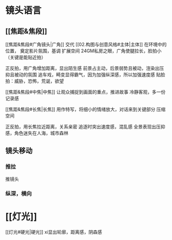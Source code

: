 # 镜头语言

##  [[焦距&焦段]] 

[[焦距&焦段#广角镜头|广角]] 
交代 [[02.构图与创意风格#主体|主体]] 在环境中的位置，
奠定影片氛围，基调
扩展空间
24GM私房之眼，广角使腿拉长，脸拍小（关键是能贴近拍）

正反拍，用广角增加距离，显出陌生感
前景占主动，后景弱势且被动，渲染出压抑且被动的氛围
追车戏，畸变显得霸气，因为加强纵深感，所以加强速度感
贴脸拍：威胁，恐怖，荒诞，欲望



[[焦距&焦段#中焦|中焦]] 
让观众捕捉到画面的重点，推进故事
冷静客观，多一份记录感



[[焦距&焦段#长焦|长焦]] 
用作特写，将细小的情绪放大，对话来到关键部分
压缩空间

正反拍，用长焦拉近距离，关系亲密
追逐时突出速度感，混乱感
全景表现出压抑感，角色迷失在人海，城市森林

## 镜头移动
### 推拉
推镜头
### 纵深，横向

# [[灯光]]
[[灯光#硬光|硬光]] xi显出轮廓，距离感，阴森感

